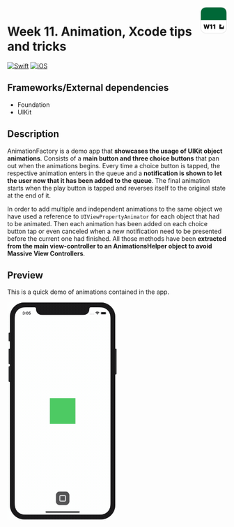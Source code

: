 <!-- Header -->
<img src="../.assets/W11_AppIcon.png" width="60" align="right"/>
<h1>Week 11. Animation, Xcode tips and tricks</h1>

[![Swift](https://img.shields.io/badge/Swift-5.0-orange.svg?longCache=true&style=flat&logo=swift)](https://www.swift.org)
[![iOS](https://img.shields.io/badge/iOS-13.5+-lightgrey.svg?longCache=true&?style=flat&logo=apple)](https://developer.apple.com/ios/)


<!-- Body -->
## Frameworks/External dependencies
- Foundation
- UIKit


## Description
AnimationFactory is a demo app that **showcases the usage of UIKit object animations**. Consists of a **main button and three choice buttons** that pan out when the animations begins. Every time a choice button is tapped, the respective animation enters in the queue and a **notification is shown to let the user now that it has been added to the queue**. The final animation starts when the play button is tapped and reverses itself to the original state at the end of it.

In order to add multiple and independent animations to the same object we have used a reference to `UIViewPropertyAnimator` for each object that had to be animated. Then each animation has been added on each choice button tap or even canceled when a new notification need to be presented before the current one had finished. All those methods have been **extracted from the main view-controller to an AnimationsHelper object to avoid Massive View Controllers**.


## Preview
This is a quick demo of animations contained in the app.

<p align="left">
	<img src="../.assets/W11_AppPreview1.gif" height="500"/>
</p>


<!-- Footer -->